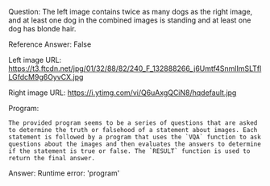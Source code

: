 Question: The left image contains twice as many dogs as the right image, and at least one dog in the combined images is standing and at least one dog has blonde hair.

Reference Answer: False

Left image URL: https://t3.ftcdn.net/jpg/01/32/88/82/240_F_132888266_j6Umtf4SnmlImSLTflLGfdcM9g6OyvCX.jpg

Right image URL: https://i.ytimg.com/vi/Q6uAxgQCiN8/hqdefault.jpg

Program:

```
The provided program seems to be a series of questions that are asked to determine the truth or falsehood of a statement about images. Each statement is followed by a program that uses the `VQA` function to ask questions about the images and then evaluates the answers to determine if the statement is true or false. The `RESULT` function is used to return the final answer.
```
Answer: Runtime error: 'program'

